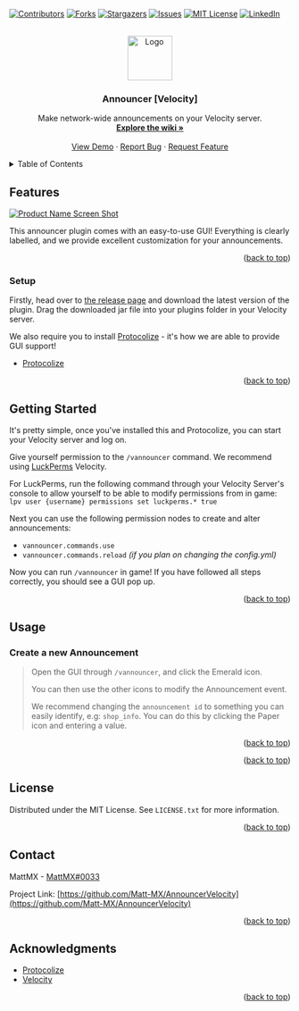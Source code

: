 <div id="top"></div>
<!--
*** Thanks for checking out the Best-README-Template. If you have a suggestion
*** that would make this better, please fork the repo and create a pull request
*** or simply open an issue with the tag "enhancement".
*** Don't forget to give the project a star!
*** Thanks again! Now go create something AMAZING! :D
-->



<!-- PROJECT SHIELDS -->
<!--
*** I'm using markdown "reference style" links for readability.
*** Reference links are enclosed in brackets [ ] instead of parentheses ( ).
*** See the bottom of this document for the declaration of the reference variables
*** for contributors-url, forks-url, etc. This is an optional, concise syntax you may use.
*** https://www.markdownguide.org/basic-syntax/#reference-style-links
-->
[![Contributors][contributors-shield]][contributors-url]
[![Forks][forks-shield]][forks-url]
[![Stargazers][stars-shield]][stars-url]
[![Issues][issues-shield]][issues-url]
[![MIT License][license-shield]][license-url]
[![LinkedIn][linkedin-shield]][linkedin-url]



<!-- PROJECT LOGO -->
<br />
<div align="center">
  <a href="va_banner.png">
    <img src="images/logo.png" alt="Logo" width="80" height="80">
  </a>

<h3 align="center">Announcer [Velocity]</h3>

  <p align="center">
    Make network-wide announcements on your Velocity server.
    <br />
    <a href="https://github.com/othneildrew/Best-README-Template"><strong>Explore the wiki »</strong></a>
    <br />
    <br />
    <a href="https://github.com/othneildrew/Best-README-Template">View Demo</a>
    ·
    <a href="https://github.com/Matt-MX/AnnouncerVelocity/issues">Report Bug</a>
    ·
    <a href="https://github.com/Matt-MX/AnnouncerVelocity/issues">Request Feature</a>
  </p>
</div>



<!-- TABLE OF CONTENTS -->
<details>
  <summary>Table of Contents</summary>
  <ol>
    <li>
      <a href="#about-the-project">About The Project</a>
      <ul>
        <li><a href="#built-with">Built With</a></li>
      </ul>
    </li>
    <li>
      <a href="#getting-started">Getting Started</a>
      <ul>
        <li><a href="#prerequisites">Prerequisites</a></li>
        <li><a href="#installation">Installation</a></li>
      </ul>
    </li>
    <li><a href="#usage">Usage</a></li>
    <li><a href="#contributing">Contributing</a></li>
    <li><a href="#license">License</a></li>
    <li><a href="#contact">Contact</a></li>
    <li><a href="#acknowledgments">Acknowledgments</a></li>
  </ol>
</details>



<!-- ABOUT THE PROJECT -->
## Features

[![Product Name Screen Shot][product-screenshot]](https://example.com)

This announcer plugin comes with an easy-to-use GUI! Everything is clearly labelled,
and we provide excellent customization for your announcements.

<p align="right">(<a href="#top">back to top</a>)</p>

### Setup

Firstly, head over to [the release page](https://github.com/Matt-MX/AnnouncerVelocity/releases) and
download the latest version of the plugin. Drag the downloaded jar file into your
plugins folder in your Velocity server.

We also require you to install [Protocolize](https://github.com/Exceptionflug/protocolize) - it's how we are able to provide GUI support!
* [Protocolize](https://github.com/Exceptionflug/protocolize)


<p align="right">(<a href="#top">back to top</a>)</p>



<!-- GETTING STARTED -->
## Getting Started

It's pretty simple, once you've installed this and Protocolize, you can start your
Velocity server and log on.

Give yourself permission to the `/vannouncer` command.
We recommend using [LuckPerms](https://luckperms.net/download) Velocity.

For LuckPerms, run the following command through your Velocity Server's console to allow
yourself to be able to modify permissions from in game: `lpv user {username} permissions set luckperms.* true`

Next you can use the following permission nodes to create and alter announcements:
* `vannouncer.commands.use`
* `vannouncer.commands.reload` *(if you plan on changing the config.yml)*

Now you can run `/vannouncer` in game! If you have followed all steps correctly, you should
see a GUI pop up.

<p align="right">(<a href="#top">back to top</a>)</p>

<!-- USAGE EXAMPLES -->
## Usage

### Create a new Announcement
> Open the GUI through `/vannouncer`, and click the Emerald icon.
> 
> You can then use the other icons to modify the Announcement event.
> 
> We recommend changing the `announcement id` to something you can easily identify,
> e.g: `shop_info`. You can do this by clicking the Paper icon and entering a value.

<p align="right">(<a href="#top">back to top</a>)</p>


<p align="right">(<a href="#top">back to top</a>)</p>



<!-- LICENSE -->
## License

Distributed under the MIT License. See `LICENSE.txt` for more information.

<p align="right">(<a href="#top">back to top</a>)</p>



<!-- CONTACT -->
## Contact

MattMX - [MattMX#0033](https://discord.gg)

Project Link: [https://github.com/Matt-MX/AnnouncerVelocity](https://github.com/Matt-MX/AnnouncerVelocity)

<p align="right">(<a href="#top">back to top</a>)</p>



<!-- ACKNOWLEDGMENTS -->
## Acknowledgments

* [Protocolize](https://github.com/Matt-MX/AnnouncerVelocity)
* [Velocity](https://velocitypowered.com/)

<p align="right">(<a href="#top">back to top</a>)</p>



<!-- MARKDOWN LINKS & IMAGES -->
<!-- https://www.markdownguide.org/basic-syntax/#reference-style-links -->
[contributors-shield]: https://img.shields.io/github/contributors/othneildrew/Best-README-Template.svg?style=for-the-badge
[contributors-url]: https://github.com/othneildrew/Best-README-Template/graphs/contributors
[forks-shield]: https://img.shields.io/github/forks/othneildrew/Best-README-Template.svg?style=for-the-badge
[forks-url]: https://github.com/othneildrew/Best-README-Template/network/members
[stars-shield]: https://img.shields.io/github/stars/othneildrew/Best-README-Template.svg?style=for-the-badge
[stars-url]: https://github.com/othneildrew/Best-README-Template/stargazers
[issues-shield]: https://img.shields.io/github/issues/othneildrew/Best-README-Template.svg?style=for-the-badge
[issues-url]: https://github.com/othneildrew/Best-README-Template/issues
[license-shield]: https://img.shields.io/github/license/othneildrew/Best-README-Template.svg?style=for-the-badge
[license-url]: https://github.com/othneildrew/Best-README-Template/blob/master/LICENSE.txt
[linkedin-shield]: https://img.shields.io/badge/-LinkedIn-black.svg?style=for-the-badge&logo=linkedin&colorB=555
[linkedin-url]: https://linkedin.com/in/othneildrew
[product-screenshot]: images/screenshot.png